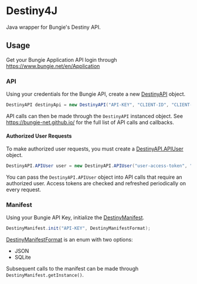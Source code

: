 # Destiny4J
Java wrapper for Bungie's Destiny API.

## Usage
Get your Bungie Application API login through https://www.bungie.net/en/Application

### API
Using your credentials for the Bungie API, create a new [DestinyAPI](https://github.com/FilUnderscore/Destiny4J/blob/main/src/main/java/com/filunderscore/destiny4j/DestinyAPI.java) object.
```java
DestinyAPI destinyApi = new DestinyAPI("API-KEY", "CLIENT-ID", "CLIENT-SECRET");
```

API calls can then be made through the `DestinyAPI` instanced object. See https://bungie-net.github.io/ for the full list of API calls and callbacks.

#### Authorized User Requests
To make authorized user requests, you must create a [DestinyAPI.APIUser](https://github.com/FilUnderscore/Destiny4J/blob/main/src/main/java/com/filunderscore/destiny4j/DestinyAPI.java#L436) object.
```java
DestinyAPI.APIUser user = new DestinyAPI.APIUser("user-access-token", "user-refresh-token", accessTokenExpiryTimeInSeconds, refreshTokenExpiryTimeInSeconds);
```

You can pass the `DestinyAPI.APIUser` object into API calls that require an authorized user. Access tokens are checked and refreshed periodically on every request.

### Manifest
Using your Bungie API Key, initialize the [DestinyManifest](https://github.com/FilUnderscore/Destiny4J/blob/main/src/main/java/com/filunderscore/destiny4j/manifest/DestinyManifest.java).
```java
DestinyManifest.init("API-KEY", DestinyManifestFormat);
```

[DestinyManifestFormat](https://github.com/FilUnderscore/Destiny4J/blob/main/src/main/java/com/filunderscore/destiny4j/manifest/DestinyManifest.java#L70) is an enum with two options:
* JSON
* SQLite

Subsequent calls to the manifest can be made through `DestinyManifest.getInstance()`.
